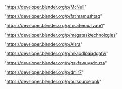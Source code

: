 "https://developer.blender.org/p/McNull"

"https://developer.blender.org/p/fatimamushtaq"

"https://developer.blender.org/p/mcafeeactivate1"

"https://developer.blender.org/p/megatasktechnologies"

"https://developer.blender.org/p/Alzra"

"https://developer.blender.org/p/mkaodlpajadgafw"

"https://developer.blender.org/p/gayfawuyadouza"

"https://developer.blender.org/p/dmlr7"

"https://developer.blender.org/p/outsourcetopk"

